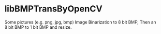 # libBMPTransByOpenCV
Some pictures (e.g. png, jpg, bmp) Image Binarization to 8 bit BMP, Then an 8 bit BMP to 1 bit BMP and resize.
